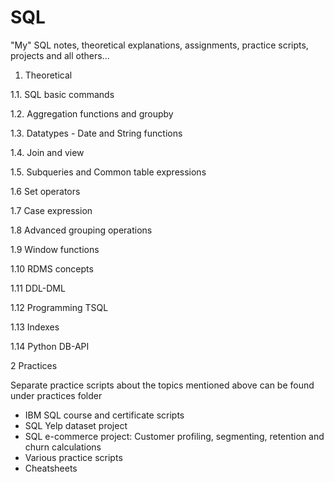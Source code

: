 # SQL

"My" SQL notes, theoretical explanations, assignments, practice scripts, projects and all others...

1. Theoretical

1.1. SQL basic commands

1.2. Aggregation functions and groupby

1.3. Datatypes - Date and String functions

1.4. Join and view

1.5. Subqueries and Common table expressions

1.6 Set operators

1.7 Case expression

1.8 Advanced grouping operations

1.9 Window functions

1.10 RDMS concepts

1.11 DDL-DML

1.12 Programming TSQL

1.13 Indexes

1.14 Python DB-API

2 Practices

Separate practice scripts about the topics mentioned above can be found under practices folder

- IBM SQL course and certificate scripts
- SQL Yelp dataset project
- SQL e-commerce project: Customer profiling, segmenting, retention and churn calculations
- Various practice scripts
- Cheatsheets
